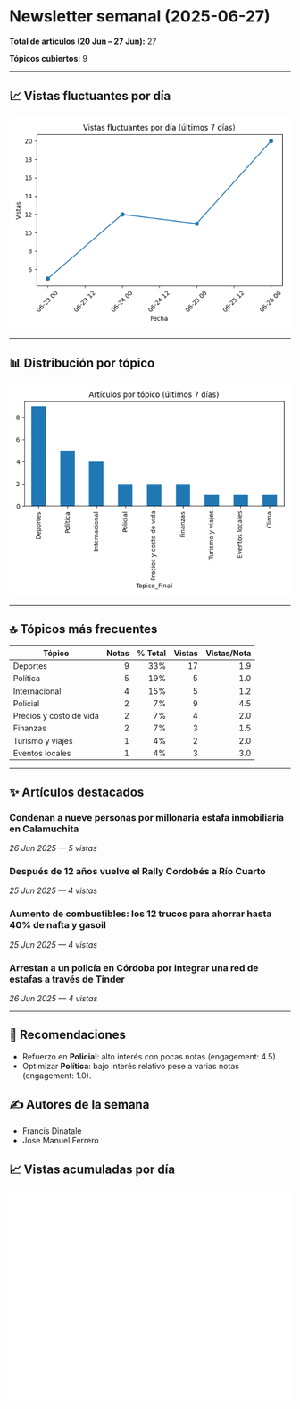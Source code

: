 # Newsletter semanal (2025-06-27)

**Total de artículos (20 Jun – 27 Jun):** 27  

**Tópicos cubiertos:** 9

---

## 📈 Vistas fluctuantes por día

![Vistas fluctuantes por día](line_views.png)


---

## 📊 Distribución por tópico

![Artículos por tópico](bar_topics.png)


---

## 🔝 Tópicos más frecuentes

| Tópico | Notas | % Total | Vistas | Vistas/Nota |
|---|---:|---:|---:|---:|
| Deportes | 9 | 33% | 17 | 1.9 |
| Política | 5 | 19% | 5 | 1.0 |
| Internacional | 4 | 15% | 5 | 1.2 |
| Policial | 2 | 7% | 9 | 4.5 |
| Precios y costo de vida | 2 | 7% | 4 | 2.0 |
| Finanzas | 2 | 7% | 3 | 1.5 |
| Turismo y viajes | 1 | 4% | 2 | 2.0 |
| Eventos locales | 1 | 4% | 3 | 3.0 |

---

## ✨ Artículos destacados

### Condenan a nueve personas por millonaria estafa inmobiliaria en Calamuchita
*26 Jun 2025 — 5 vistas*

### Después de 12 años vuelve el Rally Cordobés a Río Cuarto
*25 Jun 2025 — 4 vistas*

### Aumento de combustibles: los 12 trucos para ahorrar hasta 40% de nafta y gasoil
*25 Jun 2025 — 4 vistas*

### Arrestan a un policía en Córdoba por integrar una red de estafas a través de Tinder
*26 Jun 2025 — 4 vistas*


---

## 🔮 Recomendaciones

- Refuerzo en **Policial**: alto interés con pocas notas (engagement: 4.5).
- Optimizar **Política**: bajo interés relativo pese a varias notas (engagement: 1.0).

## ✍️ Autores de la semana

- Francis Dinatale
- Jose Manuel Ferrero
## 📈 Vistas acumuladas por día

![Vistas diarias](vistas_diarias.png)
